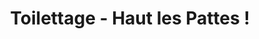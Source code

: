 ---
title: "Toilettage - Haut les Pattes !"
url: /ouistreham/toilettage-haut-les-pattes/
shop: toilettage des animaux
---